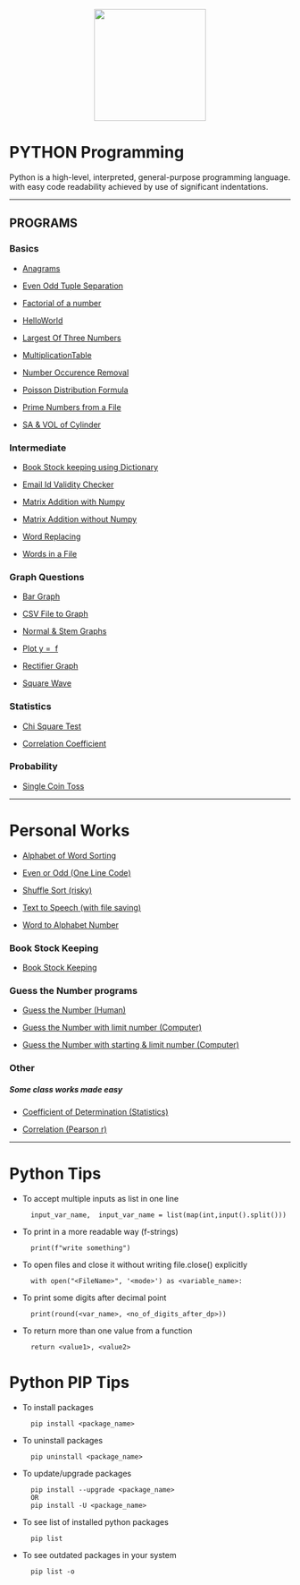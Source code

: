 [<p align="center">
<img src="https://img.icons8.com/color/480/000000/python--v1.png" height='200'></p>](https://www.google.com/search?q=python&rlz=1C1CHBF_enIN998IN998&oq=python&aqs=chrome..69i57j69i59l2j69i60j69i65j69i60l2j69i65.3593j0j4&sourceid=chrome&ie=UTF-8)

# PYTHON Programming
Python is a high-level, interpreted, general-purpose programming language. with easy code readability achieved by use of significant indentations.

---

## PROGRAMS

### Basics

* [Anagrams](https://github.com/004Ajay/Python/blob/main/Class/anagrams.py)

* [Even Odd Tuple Separation](https://github.com/004Ajay/Python/blob/main/Class/EvenOddTuplePrint.py)

* [Factorial of a number](https://github.com/004Ajay/Python/blob/main/Class/factorial.py) 

* [HelloWorld](https://github.com/004Ajay/Python/blob/main/Class/HelloWorld.py) 

* [Largest Of Three Numbers](https://github.com/004Ajay/Python/blob/main/Class/LargestOfThreeNumbers.py) 

* [MultiplicationTable](https://github.com/004Ajay/Python/blob/main/Class/MultiplicationTable.py) 

* [Number Occurence Removal](https://github.com/004Ajay/Python/blob/main/Class/NumOccurenceRemoval.py) 

* [Poisson Distribution Formula](https://github.com/004Ajay/Python/blob/main/Class/PoissonDistribution.py) 

* [Prime Numbers from a File](https://github.com/004Ajay/Python/blob/main/Class/PrimeNumFromFile.py) 

* [SA & VOL of Cylinder](https://github.com/004Ajay/Python/blob/main/Class/CylinderSA&VOL.py) 


### Intermediate

* [Book Stock keeping using Dictionary](https://github.com/004Ajay/Python/blob/main/Class/DictBookStock.py) 

* [Email Id Validity Checker](https://github.com/004Ajay/Python/blob/main/Class/ValidityEmailId.py) 

* [Matrix Addition with Numpy](https://github.com/004Ajay/Python/blob/main/Class/MatrixAdditionWithNumpy.py) 

* [Matrix Addition without Numpy](https://github.com/004Ajay/Python/blob/main/Class/MatrixAdditionWithoutNumpy.py) 

* [Word Replacing](https://github.com/004Ajay/Python/blob/main/Class/WordReplacing.py) 

* [Words in a File](https://github.com/004Ajay/Python/blob/main/Class/WordsInFile.py) 


### Graph Questions

* [Bar Graph](https://github.com/004Ajay/Python/blob/main/Class/ProgrammingGraph.py) 

* [CSV File to Graph](https://github.com/004Ajay/Python/blob/main/Class/csvFileToGraph.py) 

* [Normal & Stem Graphs](https://github.com/004Ajay/Python/blob/main/Class/NormalStemGraphs.py) 

* [Plot y =  f](https://github.com/004Ajay/Python/blob/main/Class/PlotyFx.py) 
* [Rectifier Graph](https://github.com/004Ajay/Python/blob/main/Class/RectifierGraph.py) 

* [Square Wave](https://github.com/004Ajay/Python/blob/main/Class/squareWave.py) 



### Statistics

* [Chi Square Test](https://github.com/004Ajay/Python/blob/main/Class/ChiSquare.py) 

* [Correlation Coefficient](https://github.com/004Ajay/Python/blob/main/Class/CorrelationCoefficient.py) 



### Probability

* [Single Coin Toss](https://github.com/004Ajay/Python/blob/main/Class/coinToss.py)


---

# Personal Works

* [Alphabet of Word Sorting](https://github.com/004Ajay/Python/blob/main/Personal/AlphaSort.py)

* [Even or Odd (One Line Code)](https://github.com/004Ajay/Python/blob/main/Personal/EvenOddOneLine.py)

* [Shuffle Sort (risky)](https://github.com/004Ajay/Python/blob/main/Personal/ShuffleSort.py)

* [Text to Speech (with file saving)](https://github.com/004Ajay/Python/blob/main/Personal/TextToSpeech.py)

* [Word to Alphabet Number](https://github.com/004Ajay/Python/blob/main/Personal/WordToAlphaNumber.py)

### Book Stock Keeping

* [Book Stock Keeping](https://github.com/004Ajay/Python/blob/main/Personal/BookStockDict.py)

### Guess the Number programs

* [Guess the Number (Human)](https://github.com/004Ajay/Python/blob/main/Personal/GuessHuman.py)

* [Guess the Number with limit number (Computer)](https://github.com/004Ajay/Python/blob/main/Personal/GuessComputer.py)

* [Guess the Number with starting & limit number (Computer)](https://github.com/004Ajay/Python/blob/main/Personal/GuessComputer2.py)

### Other
##### Some class works made easy

* [Coefficient of Determination (Statistics)](https://github.com/004Ajay/Python/blob/main/Personal/CoeffOfDet.py)

* [Correlation (Pearson r)](https://github.com/004Ajay/Python/blob/main/Personal/CorrelationR.py)

---

# Python Tips

* To accept multiple inputs as list in one line

        input_var_name,  input_var_name = list(map(int,input().split()))

* To print in a more readable way (f-strings)

        print(f"write something")

* To open files and close it without writing file.close() explicitly

        with open("<FileName>", '<mode>') as <variable_name>:

* To print some digits after decimal point

        print(round(<var_name>, <no_of_digits_after_dp>))

* To return more than one value from a function

        return <value1>, <value2>

# Python PIP Tips

* To install packages

        pip install <package_name>

* To uninstall packages

        pip uninstall <package_name>

* To update/upgrade packages

        pip install --upgrade <package_name> 
        OR
        pip install -U <package_name>

* To see list of installed python packages

        pip list

* To see outdated packages in your system

        pip list -o